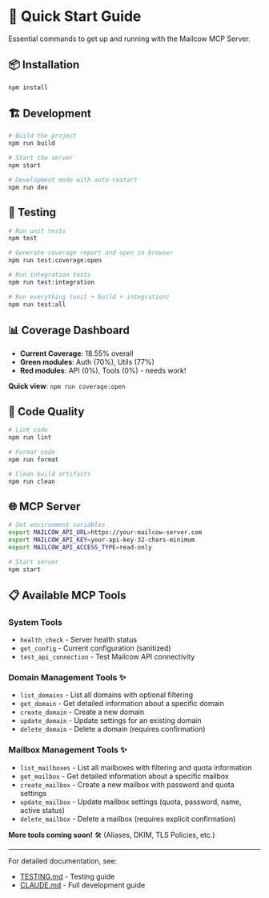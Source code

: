 # 🚀 Quick Start Guide

Essential commands to get up and running with the Mailcow MCP Server.

## 📦 Installation
```bash
npm install
```

## 🏗️ Development
```bash
# Build the project
npm run build

# Start the server
npm start

# Development mode with auto-restart
npm run dev
```

## 🧪 Testing
```bash
# Run unit tests
npm test

# Generate coverage report and open in browser
npm run test:coverage:open

# Run integration tests
npm run test:integration

# Run everything (unit + build + integration)
npm run test:all
```

## 📊 Coverage Dashboard
- **Current Coverage**: 18.55% overall
- **Green modules**: Auth (70%), Utils (77%)
- **Red modules**: API (0%), Tools (0%) - needs work!

**Quick view**: `npm run coverage:open`

## 🔧 Code Quality
```bash
# Lint code
npm run lint

# Format code
npm run format

# Clean build artifacts
npm run clean
```

## 🌐 MCP Server
```bash
# Set environment variables
export MAILCOW_API_URL=https://your-mailcow-server.com
export MAILCOW_API_KEY=your-api-key-32-chars-minimum
export MAILCOW_API_ACCESS_TYPE=read-only

# Start server
npm start
```

## 📋 Available MCP Tools

### System Tools
- `health_check` - Server health status
- `get_config` - Current configuration (sanitized)
- `test_api_connection` - Test Mailcow API connectivity

### Domain Management Tools ✨
- `list_domains` - List all domains with optional filtering
- `get_domain` - Get detailed information about a specific domain
- `create_domain` - Create a new domain
- `update_domain` - Update settings for an existing domain
- `delete_domain` - Delete a domain (requires confirmation)

### Mailbox Management Tools ✨
- `list_mailboxes` - List all mailboxes with filtering and quota information
- `get_mailbox` - Get detailed information about a specific mailbox
- `create_mailbox` - Create a new mailbox with password and quota settings
- `update_mailbox` - Update mailbox settings (quota, password, name, active status)
- `delete_mailbox` - Delete a mailbox (requires explicit confirmation)

**More tools coming soon!** 🛠️ (Aliases, DKIM, TLS Policies, etc.)

---

For detailed documentation, see:
- [TESTING.md](docs/TESTING.md) - Testing guide
- [CLAUDE.md](CLAUDE.md) - Full development guide